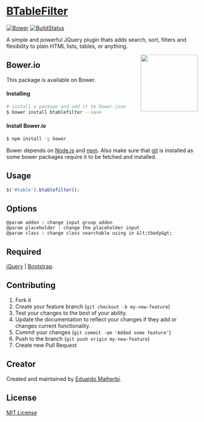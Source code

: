 # [BTableFilter](http://emalherbi.github.io/btablefilter/)

[![Bower](https://img.shields.io/bower/v/bootstrap.svg)](https://github.com/emalherbi/btablefilter/)
[![BuildStatus](https://travis-ci.org/emalherbi/btablefilter.svg?branch=master)](https://travis-ci.org/emalherbi/btablefilter)

A simple and powerful JQuery plugin thats adds search, sort, filters and flexibility to plain HTML lists, tables, or anything.

<img align="right" height="150" src="http://bower.io/img/bower-logo.png">

## Bower.io

This package is available on Bower.

#### Installing

```sh
# install a package and add it to bower.json
$ bower install btablefilter --save
```

#### Install Bower.io

```sh
$ npm install -g bower
```

Bower depends on [Node.js](http://nodejs.org/) and [npm](http://npmjs.org/). Also make sure that [git](http://git-scm.com/) is installed as some bower
packages require it to be fetched and installed.

## Usage

```javascript
$('#table').btablefilter();
```

## Options

```
@param addon : change input group addon
@param placeholder : change the placeholder input
@param class : change class searchable using in &lt;tbody&gt;
```

## Required

[jQuery](http://jquery.com/) | [Bootstrap](http://getbootstrap.com/).

## Contributing

1. Fork it
2. Create your feature branch (`git checkout -b my-new-feature`)
3. Test your changes to the best of your ability.
4. Update the documentation to reflect your changes if they add or changes current functionality.
5. Commit your changes (`git commit -am 'Added some feature'`)
6. Push to the branch (`git push origin my-new-feature`)
7. Create new Pull Request

## Creator

Created and maintained by [Eduardo Malherbi](https://github.com/emalherbi).

## License

[MIT License](http://en.wikipedia.org/wiki/MIT_License)
